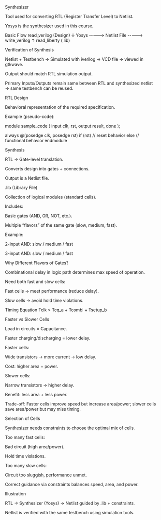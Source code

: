 Synthesizer

Tool used for converting RTL (Register Transfer Level) to Netlist.

Yosys is the synthesizer used in this course.

Basic Flow
read_verilog (Design) 
       ↓
       Yosys  ----->  Netlist File -----> write_verilog
       ↑
read_liberty (.lib)

Verification of Synthesis

Netlist + Testbench → Simulated with iverilog → VCD file → viewed in gtkwave.

Output should match RTL simulation output.

Primary Inputs/Outputs remain same between RTL and synthesized netlist → same testbench can be reused.

RTL Design

Behavioral representation of the required specification.

Example (pseudo-code):

module sample_code (
    input clk, rst,
    output result, done
);

always @(posedge clk, posedge rst)
    if (rst)
        // reset behavior
    else
        // functional behavior
endmodule

Synthesis

RTL → Gate-level translation.

Converts design into gates + connections.

Output is a Netlist file.

.lib (Library File)

Collection of logical modules (standard cells).

Includes:

Basic gates (AND, OR, NOT, etc.).

Multiple “flavors” of the same gate (slow, medium, fast).

Example:

2-input AND: slow / medium / fast

3-input AND: slow / medium / fast

Why Different Flavors of Gates?

Combinational delay in logic path determines max speed of operation.

Need both fast and slow cells:

Fast cells → meet performance (reduce delay).

Slow cells → avoid hold time violations.

Timing Equation
Tclk > Tcq_a + Tcombi + Tsetup_b

Faster vs Slower Cells

Load in circuits = Capacitance.

Faster charging/discharging = lower delay.

Faster cells:

Wide transistors → more current → low delay.

Cost: higher area + power.

Slower cells:

Narrow transistors → higher delay.

Benefit: less area + less power.

Trade-off: Faster cells improve speed but increase area/power; slower cells save area/power but may miss timing.

Selection of Cells

Synthesizer needs constraints to choose the optimal mix of cells.

Too many fast cells:

Bad circuit (high area/power).

Hold time violations.

Too many slow cells:

Circuit too sluggish, performance unmet.

Correct guidance via constraints balances speed, area, and power.

Illustration

RTL → Synthesizer (Yosys) → Netlist guided by .lib + constraints.

Netlist is verified with the same testbench using simulation tools.
